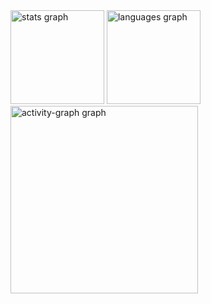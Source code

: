 <div align="left">
  <img src="https://github-readme-stats.vercel.app/api?username=JoaoPedroCampanari&hide_title=false&hide_rank=false&show_icons=true&include_all_commits=true&count_private=true&disable_animations=false&theme=dracula&locale=en&hide_border=false&order=1" height="150" alt="stats graph"  />
  <img src="https://github-readme-stats.vercel.app/api/top-langs?username=JoaoPedroCampanari&locale=en&hide_title=false&layout=compact&card_width=320&langs_count=5&theme=dracula&hide_border=false&order=2" height="150" alt="languages graph"  />
  <img src="https://github-readme-activity-graph.vercel.app/graph?username=JoaoPedroCampanari&radius=16&theme=react&area=true&order=5" height="300" alt="activity-graph graph"  />
</div>

###
